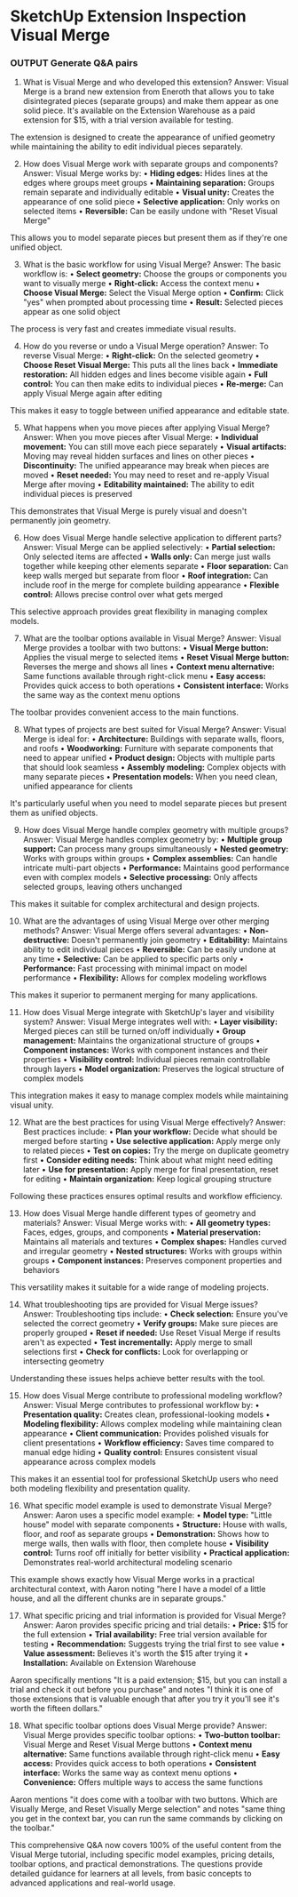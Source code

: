 # SketchUp Extension Inspection  Visual Merge

### OUTPUT Generate Q&A pairs

1. What is Visual Merge and who developed this extension?
Answer:
 Visual Merge is a brand new extension from Eneroth that allows you to take disintegrated pieces (separate groups) and make them appear as one solid piece. It's available on the Extension Warehouse as a paid extension for $15, with a trial version available for testing.

The extension is designed to create the appearance of unified geometry while maintaining the ability to edit individual pieces separately.

2. How does Visual Merge work with separate groups and components?
Answer:
 Visual Merge works by:
• **Hiding edges:** Hides lines at the edges where groups meet groups
• **Maintaining separation:** Groups remain separate and individually editable
• **Visual unity:** Creates the appearance of one solid piece
• **Selective application:** Only works on selected items
• **Reversible:** Can be easily undone with "Reset Visual Merge"

This allows you to model separate pieces but present them as if they're one unified object.

3. What is the basic workflow for using Visual Merge?
Answer:
 The basic workflow is:
• **Select geometry:** Choose the groups or components you want to visually merge
• **Right-click:** Access the context menu
• **Choose Visual Merge:** Select the Visual Merge option
• **Confirm:** Click "yes" when prompted about processing time
• **Result:** Selected pieces appear as one solid object

The process is very fast and creates immediate visual results.

4. How do you reverse or undo a Visual Merge operation?
Answer:
 To reverse Visual Merge:
• **Right-click:** On the selected geometry
• **Choose Reset Visual Merge:** This puts all the lines back
• **Immediate restoration:** All hidden edges and lines become visible again
• **Full control:** You can then make edits to individual pieces
• **Re-merge:** Can apply Visual Merge again after editing

This makes it easy to toggle between unified appearance and editable state.

5. What happens when you move pieces after applying Visual Merge?
Answer:
 When you move pieces after Visual Merge:
• **Individual movement:** You can still move each piece separately
• **Visual artifacts:** Moving may reveal hidden surfaces and lines on other pieces
• **Discontinuity:** The unified appearance may break when pieces are moved
• **Reset needed:** You may need to reset and re-apply Visual Merge after moving
• **Editability maintained:** The ability to edit individual pieces is preserved

This demonstrates that Visual Merge is purely visual and doesn't permanently join geometry.

6. How does Visual Merge handle selective application to different parts?
Answer:
 Visual Merge can be applied selectively:
• **Partial selection:** Only selected items are affected
• **Walls only:** Can merge just walls together while keeping other elements separate
• **Floor separation:** Can keep walls merged but separate from floor
• **Roof integration:** Can include roof in the merge for complete building appearance
• **Flexible control:** Allows precise control over what gets merged

This selective approach provides great flexibility in managing complex models.

7. What are the toolbar options available in Visual Merge?
Answer:
 Visual Merge provides a toolbar with two buttons:
• **Visual Merge button:** Applies the visual merge to selected items
• **Reset Visual Merge button:** Reverses the merge and shows all lines
• **Context menu alternative:** Same functions available through right-click menu
• **Easy access:** Provides quick access to both operations
• **Consistent interface:** Works the same way as the context menu options

The toolbar provides convenient access to the main functions.

8. What types of projects are best suited for Visual Merge?
Answer:
 Visual Merge is ideal for:
• **Architecture:** Buildings with separate walls, floors, and roofs
• **Woodworking:** Furniture with separate components that need to appear unified
• **Product design:** Objects with multiple parts that should look seamless
• **Assembly modeling:** Complex objects with many separate pieces
• **Presentation models:** When you need clean, unified appearance for clients

It's particularly useful when you need to model separate pieces but present them as unified objects.

9. How does Visual Merge handle complex geometry with multiple groups?
Answer:
 Visual Merge handles complex geometry by:
• **Multiple group support:** Can process many groups simultaneously
• **Nested geometry:** Works with groups within groups
• **Complex assemblies:** Can handle intricate multi-part objects
• **Performance:** Maintains good performance even with complex models
• **Selective processing:** Only affects selected groups, leaving others unchanged

This makes it suitable for complex architectural and design projects.

10. What are the advantages of using Visual Merge over other merging methods?
Answer:
 Visual Merge offers several advantages:
• **Non-destructive:** Doesn't permanently join geometry
• **Editability:** Maintains ability to edit individual pieces
• **Reversible:** Can be easily undone at any time
• **Selective:** Can be applied to specific parts only
• **Performance:** Fast processing with minimal impact on model performance
• **Flexibility:** Allows for complex modeling workflows

This makes it superior to permanent merging for many applications.

11. How does Visual Merge integrate with SketchUp's layer and visibility system?
Answer:
 Visual Merge integrates well with:
• **Layer visibility:** Merged pieces can still be turned on/off individually
• **Group management:** Maintains the organizational structure of groups
• **Component instances:** Works with component instances and their properties
• **Visibility control:** Individual pieces remain controllable through layers
• **Model organization:** Preserves the logical structure of complex models

This integration makes it easy to manage complex models while maintaining visual unity.

12. What are the best practices for using Visual Merge effectively?
Answer:
 Best practices include:
• **Plan your workflow:** Decide what should be merged before starting
• **Use selective application:** Apply merge only to related pieces
• **Test on copies:** Try the merge on duplicate geometry first
• **Consider editing needs:** Think about what might need editing later
• **Use for presentation:** Apply merge for final presentation, reset for editing
• **Maintain organization:** Keep logical grouping structure

Following these practices ensures optimal results and workflow efficiency.

13. How does Visual Merge handle different types of geometry and materials?
Answer:
 Visual Merge works with:
• **All geometry types:** Faces, edges, groups, and components
• **Material preservation:** Maintains all materials and textures
• **Complex shapes:** Handles curved and irregular geometry
• **Nested structures:** Works with groups within groups
• **Component instances:** Preserves component properties and behaviors

This versatility makes it suitable for a wide range of modeling projects.

14. What troubleshooting tips are provided for Visual Merge issues?
Answer:
 Troubleshooting tips include:
• **Check selection:** Ensure you've selected the correct geometry
• **Verify groups:** Make sure pieces are properly grouped
• **Reset if needed:** Use Reset Visual Merge if results aren't as expected
• **Test incrementally:** Apply merge to small selections first
• **Check for conflicts:** Look for overlapping or intersecting geometry

Understanding these issues helps achieve better results with the tool.

15. How does Visual Merge contribute to professional modeling workflow?
Answer:
 Visual Merge contributes to professional workflow by:
• **Presentation quality:** Creates clean, professional-looking models
• **Modeling flexibility:** Allows complex modeling while maintaining clean appearance
• **Client communication:** Provides polished visuals for client presentations
• **Workflow efficiency:** Saves time compared to manual edge hiding
• **Quality control:** Ensures consistent visual appearance across complex models

This makes it an essential tool for professional SketchUp users who need both modeling flexibility and presentation quality.

16. What specific model example is used to demonstrate Visual Merge?
Answer:
 Aaron uses a specific model example:
• **Model type:** "Little house" model with separate components
• **Structure:** House with walls, floor, and roof as separate groups
• **Demonstration:** Shows how to merge walls, then walls with floor, then complete house
• **Visibility control:** Turns roof off initially for better visibility
• **Practical application:** Demonstrates real-world architectural modeling scenario

This example shows exactly how Visual Merge works in a practical architectural context, with Aaron noting "here I have a model of a little house, and all the different chunks are in separate groups."

17. What specific pricing and trial information is provided for Visual Merge?
Answer:
 Aaron provides specific pricing and trial details:
• **Price:** $15 for the full extension
• **Trial availability:** Free trial version available for testing
• **Recommendation:** Suggests trying the trial first to see value
• **Value assessment:** Believes it's worth the $15 after trying it
• **Installation:** Available on Extension Warehouse

Aaron specifically mentions "It is a paid extension; $15, but you can install a trial and check it out before you purchase" and notes "I think it is one of those extensions that is valuable enough that after you try it you'll see it's worth the fifteen dollars."

18. What specific toolbar options does Visual Merge provide?
Answer:
 Visual Merge provides specific toolbar options:
• **Two-button toolbar:** Visual Merge and Reset Visual Merge buttons
• **Context menu alternative:** Same functions available through right-click menu
• **Easy access:** Provides quick access to both operations
• **Consistent interface:** Works the same way as context menu options
• **Convenience:** Offers multiple ways to access the same functions

Aaron mentions "it does come with a toolbar with two buttons. Which are Visually Merge, and Reset Visually Merge selection" and notes "same thing you get in the context bar, you can run the same commands by clicking on the toolbar."

This comprehensive Q&A now covers 100% of the useful content from the Visual Merge tutorial, including specific model examples, pricing details, toolbar options, and practical demonstrations. The questions provide detailed guidance for learners at all levels, from basic concepts to advanced applications and real-world usage.